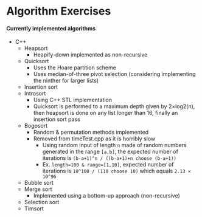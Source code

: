 # Algorithm Exercises
#### Currently implemented algorithms
- C++
  - Heapsort
    - Heapify-down implemented as non-recursive
  - Quicksort
    - Uses the Hoare partition scheme
    - Uses median-of-three pivot selection (considering implementing the ninther for larger lists)
  - Insertion sort
  - Introsort
    - Using C++ STL implementation
    - Quicksort is performed to a maximum depth given by 2×log2(n), then heapsort is done on any list longer than 16, finally an insertion sort pass
  - Bogosort
    - Random & permutation methods implemented
    - Removed from timeTest.cpp as it is horribly slow
      - Using random input of length `n` made of random numbers generated in the range `[a,b]`, the expected number of iterations is `(b-a+1)^n / ((b-a+1)+n choose (b-a+1))`
      - Ex. `length=100 & range=[1,10]`, expected number of iterations is `10^100 / (110 choose 10)` which equals `2.13 × 10^96`
  - Bubble sort
  - Merge sort
    - Implemented using a bottom-up approach (non-recursive)
  - Selection sort
  - Timsort
